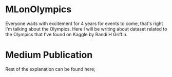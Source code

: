 # MLonOlympics

Everyone waits with excitement for 4 years for events to come, that's right I'm talking about the Olympics. Here I will be writing about dataset related to the Olympics that I've found on Kaggle by Randi H Griffin.

# Medium Publication

Rest of the explanation can be found here;

